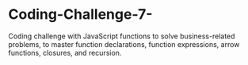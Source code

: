 # Coding-Challenge-7-
Coding challenge with JavaScript functions to solve business-related problems, to master function declarations, function expressions, arrow functions, closures, and recursion.
